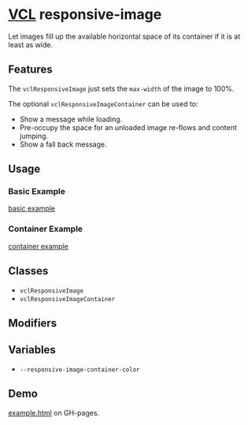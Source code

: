 # [VCL](https://vcl.github.io/) responsive-image

Let images fill up the available horizontal space of its container if it is at
least as wide.

## Features

The `vclResponsiveImage` just sets the `max-width` of the image to 100%.

The optional `vclResponsiveImageContainer` can be used to:

- Show a message while loading.
- Pre-occupy the space for an unloaded image re-flows and content jumping.
- Show a fall back message.

## Usage

### Basic Example

[basic example](/demo/example-basic.html)

### Container Example

[container example](/demo/example-container.html)

## Classes

- `vclResponsiveImage`
- `vclResponsiveImageContainer`

## Modifiers

## Variables

- `--responsive-image-container-color`

## Demo

[example.html](/demo/example.html) on GH-pages.
